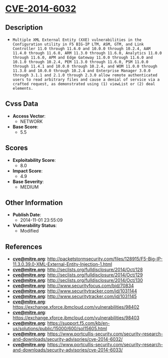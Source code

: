 
# [CVE-2014-6032](https://cve.mitre.org/cgi-bin/cvename.cgi?name=CVE-2014-6032)

## Description

- `Multiple XML External Entity (XXE) vulnerabilities in the Configuration utility in F5 BIG-IP LTM, ASM, GTM, and Link Controller 11.0 through 11.6.0 and 10.0.0 through 10.2.4, AAM 11.4.0 through 11.6.0, ARM 11.3.0 through 11.6.0, Analytics 11.0.0 through 11.6.0, APM and Edge Gateway 11.0.0 through 11.6.0 and 10.1.0 through 10.2.4, PEM 11.3.0 through 11.6.0, PSM 11.0.0 through 11.4.1 and 10.0.0 through 10.2.4, and WOM 11.0.0 through 11.3.0 and 10.0.0 through 10.2.4 and Enterprise Manager 3.0.0 through 3.1.1 and 2.1.0 through 2.3.0 allow remote authenticated users to read arbitrary files and cause a denial of service via a crafted request, as demonstrated using (1) viewList or (2) deal elements.`

## Cvss Data

- **Access Vector**:
  - NETWORK
- **Base Score**:
  - 5.5

## Scores

- **Exploitability Score**:
  - 8.0
- **Impact Score**:
  - 4.9
- **Base Severity**:
  - MEDIUM

## Other Information

- **Publish Date**:
  - 2014-11-01 23:55:09
- **Vulnerability Status**:
  - Modified

## References

- **cve@mitre.org**: http://packetstormsecurity.com/files/128915/F5-Big-IP-11.3.0.39.0-XML-External-Entity-Injection-1.html
- **cve@mitre.org**: http://seclists.org/fulldisclosure/2014/Oct/128
- **cve@mitre.org**: http://seclists.org/fulldisclosure/2014/Oct/129
- **cve@mitre.org**: http://seclists.org/fulldisclosure/2014/Oct/130
- **cve@mitre.org**: http://www.securityfocus.com/bid/70834
- **cve@mitre.org**: http://www.securitytracker.com/id/1031144
- **cve@mitre.org**: http://www.securitytracker.com/id/1031145
- **cve@mitre.org**: https://exchange.xforce.ibmcloud.com/vulnerabilities/98402
- **cve@mitre.org**: https://exchange.xforce.ibmcloud.com/vulnerabilities/98403
- **cve@mitre.org**: https://support.f5.com/kb/en-us/solutions/public/15000/600/sol15605.html
- **cve@mitre.org**: https://www.portcullis-security.com/security-research-and-downloads/security-advisories/cve-2014-6032/
- **cve@mitre.org**: https://www.portcullis-security.com/security-research-and-downloads/security-advisories/cve-2014-6033/
